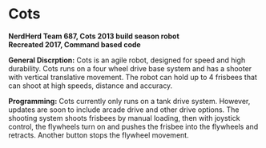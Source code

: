 # Cots
**NerdHerd Team 687, Cots 2013 build season robot**  
**Recreated 2017, Command based code**

**General Discrption:** Cots is an agile robot, designed for speed and 
high durability. Cots runs on a four wheel drive base system and has
a shooter with vertical translative movement. The robot can hold up 
to 4 frisbees that can shoot at high speeds, distance and accuracy.

**Programming:** Cots currently only runs on a tank drive system. 
However, updates are soon to include arcade drive and other 
drive options. The shooting system shoots frisbees by manual
loading, then with joystick control, the flywheels turn on and
pushes the frisbee into the flywheels and retracts. Another button
stops the flywheel movement.
